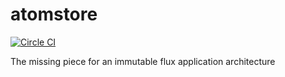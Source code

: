 # atomstore

[![Circle CI](https://circleci.com/gh/rricard/atomstore/tree/master.svg?style=svg)](https://circleci.com/gh/rricard/atomstore/tree/master)

The missing piece for an immutable flux application architecture
